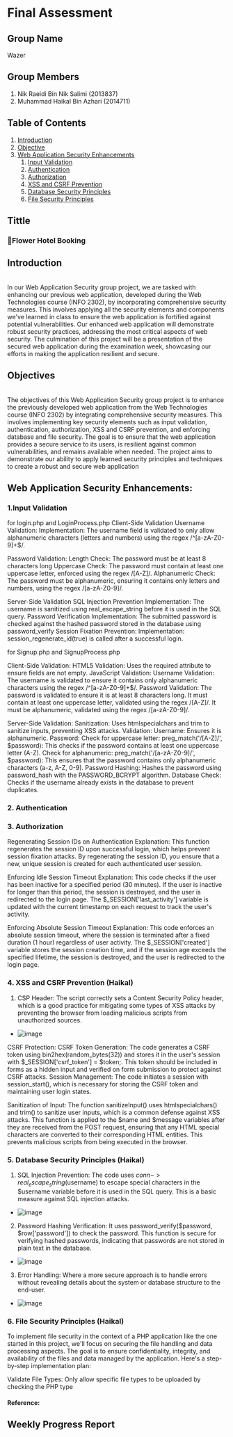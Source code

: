 # Final Assessment

## Group Name
Wazer

## Group Members
1. Nik Raeidi Bin Nik Salimi (2013837)
2. Muhammad Haikal Bin Azhari (2014711)

## Table of Contents
1. [Introduction](#int)
2. [Objective](#obj)
3. [Web Application Security Enhancements](#web)
    1. [Input Validation](#inp)
    2. [Authentication](#authe)
    3. [Authorization](#autho)
    4. [XSS and CSRF Prevention](#xss)
    5. [Database Security Principles](#data)
    6. [File Security Principles](#fil)

## Tittle
### 🏨Flower Hotel Booking

## <a name="int"/> Introduction
<br>
In our Web Application Security group project, we are tasked with enhancing our previous web application, developed during the Web Technologies course (INFO 2302), by incorporating comprehensive security measures. This involves applying all the security elements and components we've learned in class to ensure the web application is fortified against potential vulnerabilities. Our enhanced web application will demonstrate robust security practices, addressing the most critical aspects of web security. The culmination of this project will be a presentation of the secured web application during the examination week, showcasing our efforts in making the application resilient and secure.

## <a name="obj"/>Objectives
<br>
The objectives of this Web Application Security group project is to enhance the previously developed web application from the Web Technologies course (INFO 2302) by integrating comprehensive security measures. This involves implementing key security elements such as input validation, authentication, authorization, XSS and CSRF prevention, and enforcing database and file security. The goal is to ensure that the web application provides a secure service to its users, is resilient against common vulnerabilities, and remains available when needed. The project aims to demonstrate our ability to apply learned security principles and techniques to create a robust and secure web application

## <a name="web"/>Web Application Security Enhancements:

### <a name="inp"/> 1.Input Validation
for login.php and LoginProcess.php
Client-Side Validation
Username Validation:
Implementation: The username field is validated to only allow alphanumeric characters (letters and numbers) using the regex /^[a-zA-Z0-9]+$/.

Password Validation:
Length Check: The password must be at least 8 characters long
Uppercase Check: The password must contain at least one uppercase letter, enforced using the regex /[A-Z]/.
Alphanumeric Check: The password must be alphanumeric, ensuring it contains only letters and numbers, using the regex /[a-zA-Z0-9]/.

Server-Side Validation
SQL Injection Prevention
Implementation: The username is sanitized using real_escape_string before it is used in the SQL query.
Password Verification
Implementation: The submitted password is checked against the hashed password stored in the database using password_verify
Session Fixation Prevention:
Implementation: session_regenerate_id(true) is called after a successful login.

for Signup.php and SignupProcess.php

Client-Side Validation:
HTML5 Validation: Uses the required attribute to ensure fields are not empty.
JavaScript Validation:
Username Validation:
The username is validated to ensure it contains only alphanumeric characters using the regex /^[a-zA-Z0-9]+$/.
Password Validation:
The password is validated to ensure it is at least 8 characters long.
It must contain at least one uppercase letter, validated using the regex /[A-Z]/.
It must be alphanumeric, validated using the regex /[a-zA-Z0-9]/.

Server-Side Validation:
Sanitization: Uses htmlspecialchars and trim to sanitize inputs, preventing XSS attacks.
Validation:
Username: Ensures it is alphanumeric.
Password: 
Check for uppercase letter:
preg_match('/[A-Z]/', $password): This checks if the password contains at least one uppercase letter (A-Z).
Check for alphanumeric:
preg_match('/[a-zA-Z0-9]/', $password): This ensures that the password contains only alphanumeric characters (a-z, A-Z, 0-9).
Password Hashing: Hashes the password using password_hash with the PASSWORD_BCRYPT algorithm.
Database Check: Checks if the username already exists in the database to prevent duplicates.

### <a name="authe"/> 2. Authentication


### <a name="autho"/> 3. Authorization
Regenerating Session IDs on Authentication
Explanation: This function regenerates the session ID upon successful login, which helps prevent session fixation attacks. By regenerating the session ID, you ensure that a new, unique session is created for each authenticated user session.

Enforcing Idle Session Timeout
Explanation: This code checks if the user has been inactive for a specified period (30 minutes). If the user is inactive for longer than this period, the session is destroyed, and the user is redirected to the login page. The $_SESSION['last_activity'] variable is updated with the current timestamp on each request to track the user's activity.

Enforcing Absolute Session Timeout
Explanation: This code enforces an absolute session timeout, where the session is terminated after a fixed duration (1 hour) regardless of user activity. The $_SESSION['created'] variable stores the session creation time, and if the session age exceeds the specified lifetime, the session is destroyed, and the user is redirected to the login page.

### <a name="xss"/> 4. XSS and CSRF Prevention (Haikal)

1. CSP Header: The script correctly sets a Content Security Policy header, which is a good practice for mitigating some types of XSS attacks by preventing the browser from loading malicious scripts from unauthorized sources.
- ![image](https://github.com/haikalbill/webappsec_fa/assets/90669152/deaf87ad-9df3-4fa2-ba8f-d10c87cc7e6e)


CSRF Protection:
CSRF Token Generation: The code generates a CSRF token using bin2hex(random_bytes(32)) and stores it in the user's session with $_SESSION['csrf_token'] = $token;. This token should be included in forms as a hidden input and verified on form submission to protect against CSRF attacks.
Session Management: The code initiates a session with session_start(), which is necessary for storing the CSRF token and maintaining user login states.

Sanitization of Input: The function sanitizeInput() uses htmlspecialchars() and trim() to sanitize user inputs, which is a common defense against XSS attacks. This function is applied to the $name and $message variables after they are received from the POST request, ensuring that any HTML special characters are converted to their corresponding HTML entities. This prevents malicious scripts from being executed in the browser.

### <a name="data"/> 5. Database Security Principles (Haikal)

1. SQL Injection Prevention: The code uses $conn->real_escape_string($username) to escape special characters in the $username variable before it is used in the SQL query. This is a basic measure against SQL injection attacks.

- ![image](https://github.com/haikalbill/webappsec_fa/assets/90669152/fb217c25-27c3-4ed2-9f7d-46e4e2ac9989)

2. Password Hashing Verification: It uses password_verify($password, $row['password']) to check the password. This function is secure for verifying hashed passwords, indicating that passwords are not stored in plain text in the database.

- ![image](https://github.com/haikalbill/webappsec_fa/assets/90669152/70dc7215-9df9-43fd-9fa7-b8093c115ed0)

3. Error Handling: Where a more secure approach is to handle errors without revealing details about the system or database structure to the end-user.
- ![image](https://github.com/haikalbill/webappsec_fa/assets/90669152/16abb892-e001-4634-9451-6da123a03100)




### <a name="fil"/> 6. File Security Principles (Haikal)
To implement file security in the context of a PHP application like the one started in this project, we'll focus on securing the file handling and data processing aspects. The goal is to ensure confidentiality, integrity, and availability of the files and data managed by the application. Here's a step-by-step implementation plan:


Validate File Types: Only allow specific file types to be uploaded by checking the PHP type

#### Reference:

  
## Weekly Progress Report

